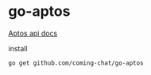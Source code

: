 # go-aptos

[Aptos api docs](https://fullnode.devnet.aptoslabs.com/spec.html#/)

install

```sh
go get github.com/coming-chat/go-aptos
```